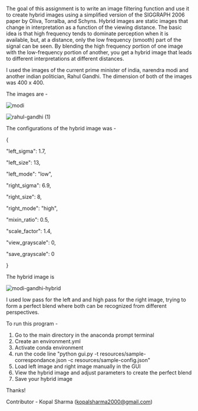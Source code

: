 The goal of this assignment is to write an image filtering function and use it to create hybrid images using a simplified version of the SIGGRAPH 2006 paper by Oliva, Torralba, and Schyns. Hybrid images are static images that change in interpretation as a function of the viewing distance. The basic idea is that high frequency tends to dominate perception when it is available, but, at a distance, only the low frequency (smooth) part of the signal can be seen. By blending the high frequency portion of one image with the low-frequency portion of another, you get a hybrid image that leads to different interpretations at different distances.

I used the images of the current prime minister of india, narendra modi and another indian politician, Rahul Gandhi. 
The dimension of both of the images was 400 x 400. 

The images are - 

![modi](https://github.com/kopalsharma19/Hybrid-Images/assets/43065428/22459a33-d5d8-4f8b-bbe7-4eb523226d20)

![rahul-gandhi (1)](https://github.com/kopalsharma19/Hybrid-Images/assets/43065428/2832b76b-b5d3-4621-9ae3-6d99475fa4bc)


The configurations of the hybrid image was - 

{

  "left_sigma": 1.7,

  "left_size": 13,

  "left_mode": "low",

  "right_sigma": 6.9,

  "right_size": 8,

  "right_mode": "high",

  "mixin_ratio": 0.5,

  "scale_factor": 1.4,

  "view_grayscale": 0,

  "save_grayscale": 0
  
}

The hybrid image is 

![modi-gandhi-hybrid](https://github.com/kopalsharma19/Hybrid-Images/assets/43065428/cd4b87bf-8467-4f54-a2d2-309a04f741d1)

I used low pass for the left and and high pass for the right image, trying to form a perfect blend where both can be recognized from different 
perspectives. 

To run this program - 
1. Go to the main directory in the anaconda prompt terminal
2. Create an environment.yml
3. Activate conda environment
4. run the code line "python gui.py -t resources/sample-correspondance.json -c resources/sample-config.json"
5. Load left image and right image manually in the GUI
6. View the hybrid image and adjust parameters to create the perfect blend
7. Save your hybrid image

Thanks! 

Contributor - Kopal Sharma (kopalsharma2000@gmail.com)


